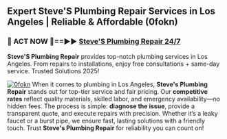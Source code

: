## Expert Steve'S Plumbing Repair Services in Los Angeles | Reliable & Affordable (0fokn)  

<h3>🚿 ACT NOW 🌟==►► <a href="https://tinyurl.com/2ne6vx2x" rel="nofollow">Steve'S Plumbing Repair 24/7</a></h3>

**Steve'S Plumbing Repair** provides top-notch plumbing services in Los Angeles. From repairs to installations, enjoy free consultations + same-day service. Trusted Solutions 2025!

[![0fokn](https://i.imgur.com/4PFF4AK.jpeg)](https://tinyurl.com/2ne6vx2x)
When it comes to plumbing in Los Angeles, **Steve's Plumbing Repair** stands out for top-tier service and fair pricing. Our **competitive rates** reflect quality materials, skilled labor, and emergency availability—no hidden fees. The process is simple: **diagnose the issue**, provide a transparent quote, and execute repairs with precision. Whether it’s a leaky faucet or a burst pipe, we ensure fast, lasting solutions with a friendly touch. Trust **Steve's Plumbing Repair** for reliability you can count on!